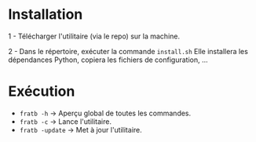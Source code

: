 # Installation #

1 - Télécharger l'utilitaire (via le repo) sur la machine.

2 - Dans le répertoire, exécuter la commande `install.sh`
    Elle installera les dépendances Python, copiera les fichiers de configuration, ...

# Exécution #

* `fratb -h` ->  Aperçu global de toutes les commandes.
*  `fratb -c` ->  Lance l'utilitaire.
*  `fratb -update` ->  Met à jour l'utilitaire.